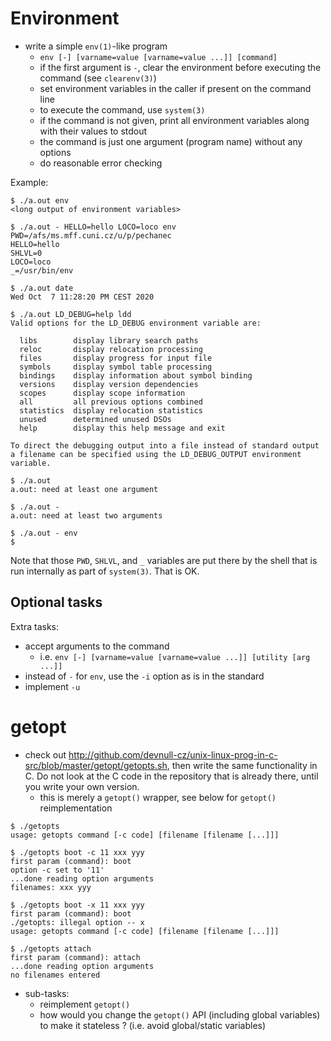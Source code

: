 # Environment

- write a simple `env(1)`-like program
  - `env [-] [varname=value [varname=value ...]] [command]`
  - if the first argument is `-`, clear the environment before executing the
    command (see `clearenv(3)`)
  - set environment variables in the caller if present on the command line
  - to execute the command, use `system(3)`
  - if the command is not given, print all environment variables along with
    their values to stdout
  - the command is just one argument (program name) without any options
  - do reasonable error checking

Example:

```
$ ./a.out env
<long output of environment variables>

$ ./a.out - HELLO=hello LOCO=loco env
PWD=/afs/ms.mff.cuni.cz/u/p/pechanec
HELLO=hello
SHLVL=0
LOCO=loco
_=/usr/bin/env

$ ./a.out date
Wed Oct  7 11:28:20 PM CEST 2020

$ ./a.out LD_DEBUG=help ldd
Valid options for the LD_DEBUG environment variable are:

  libs        display library search paths
  reloc       display relocation processing
  files       display progress for input file
  symbols     display symbol table processing
  bindings    display information about symbol binding
  versions    display version dependencies
  scopes      display scope information
  all         all previous options combined
  statistics  display relocation statistics
  unused      determined unused DSOs
  help        display this help message and exit

To direct the debugging output into a file instead of standard output
a filename can be specified using the LD_DEBUG_OUTPUT environment variable.

$ ./a.out
a.out: need at least one argument

$ ./a.out -
a.out: need at least two arguments

$ ./a.out - env
$
```

Note that those `PWD`, `SHLVL`, and `_` variables are put there by the shell
that is run internally as part of `system(3)`.  That is OK.

## Optional tasks

Extra tasks:
  - accept arguments to the command
    - i.e. `env [-] [varname=value [varname=value ...]] [utility [arg ...]]`
  - instead of `-` for `env`, use the `-i` option as is in the standard
  - implement `-u`

# getopt

- check out http://github.com/devnull-cz/unix-linux-prog-in-c-src/blob/master/getopt/getopts.sh, then write the same
  functionality in C.  Do not look at the C code in the repository that is
  already there, until you write your own version.
  - this is merely a `getopt()` wrapper, see below for `getopt()` reimplementation

```
$ ./getopts
usage: getopts command [-c code] [filename [filename [...]]]

$ ./getopts boot -c 11 xxx yyy
first param (command): boot
option -c set to '11'
...done reading option arguments
filenames: xxx yyy

$ ./getopts boot -x 11 xxx yyy
first param (command): boot
./getopts: illegal option -- x
usage: getopts command [-c code] [filename [filename [...]]]

$ ./getopts attach
first param (command): attach
...done reading option arguments
no filenames entered
```

- sub-tasks:
  - reimplement `getopt()`
  - how would you change the `getopt()` API (including global variables) to make it stateless ? (i.e. avoid global/static variables)
